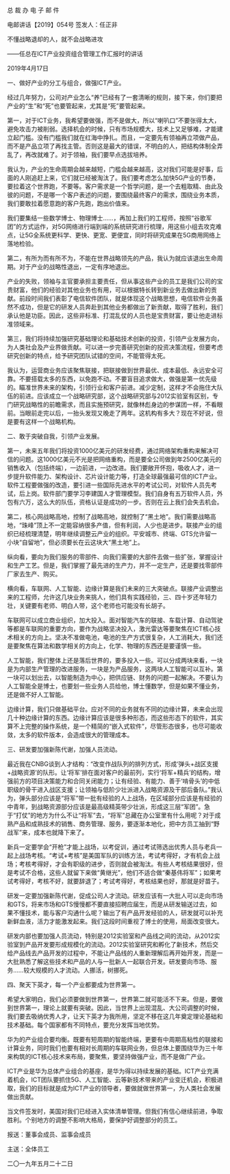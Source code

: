﻿总 裁 办 电 子 邮 件

 

电邮讲话【2019】054号           签发人：任正非


不懂战略退却的人，就不会战略进攻

——任总在ICT产业投资组合管理工作汇报时的讲话

2019年4月17日

一、做好产业的分工与组合，做强ICT产业。

经过几年努力，公司对产业怎么“养”已经有了一套清晰的规则，接下来，你们要把产业的“生”和“死”也要管起来，尤其是“死”要管起来。

第一，对于ICT业务，我希望要做强，而不是做大，所以“喇叭口”不要张得太大，避免攻击力被削弱。选择机会的时候，只有市场规模大，技术上又足够难，才能建立起门槛。没有门槛我们就在红海中挣扎。而且，一定要先有领袖再立项做产品，而不是产品立项了再找主管。否则这是最大的错误，不明白的人，把结构体制全弄乱了，再改就难了。对于领袖，我们要早点选拔培养。

我认为，产业的生命周期会越来越短，门槛会越来越高，这对我们可能是好事，后面的人刚追赶上来，它们就已经被淘汰了。我们要考虑怎么加快5G产业的节奏，要拉着这个世界跑，不要等。客户需求是一个哲学问题，是一个去粗取精、由此及彼的问题，不是哪一个客户表述的问题，要围绕最终客户的需求，围绕业务本质，我们要敢拉着愿意跑的客户先跑，跑出价值来。

我们要集结一些数学博士、物理博士……，再加上我们的工程师，按照“谷歌军团”的方式运作，对5G网络进行端到端的系统研究进行梳理，用这些小组去攻克难点，让5G全系统更科学、更快、更宽、更便宜，同时将研究成果在5G商用网络上落地检验。

第二，有所为而有所不为，不能在世界战略领先的产品，我认为就应该退出生命周期。对于产业的战略性退出，一定有序地退出。

产业的失败，领袖与主官要承担主要责任，但从事这些产业的员工是我们公司的宝贵财富，他们的经验对其他业务也有用，可以根据特长转到新业务去做出新的贡献。前段时间我们表彰了电信软件团队，就是体现这个战略思想，电信软件业务虽然不成功，但是它的研发人员奔赴到其他业务都做出了新贡献，取得了胜利，我们承认他是功臣。因此，这些非标准、打混乱仗的人员也是宝贵财富，要让他走进标准领域来。

第三，我们将持续加强研究基础理论和基础技术创新的投资，引领产业发展方向，为人类社会及产业界做贡献。可以进一步完善研究创新的投资决策流程，但要考虑研究创新的特点，给予研究团队试错的空间，不能管得太死。

我认为，运营商业务应该聚焦联接，把联接做到世界最优、成本最低、永远安全可靠。不要搭载太多的东西，以免跑不动。不要盲目追求做大，做强是第一优先级的。瞄准世界未来的架构，引领行业和客户前进。减少定制，这样才不会拖住大队伍的前进。应该成立一个战略研究部，这个战略研究部与2012实验室有区别，专门研究战略性的前瞻需求，而且实施预研究，就像林彪身边的参谋团一样，不看眼前。当眼前走完以后，一抬头发现又晚走了两年。这机构有多大？现在不好说，但是要有这样一个战略机构。

 

二、敢于突破自我，引领产业发展。

第一，未来五年我们将投资1000亿美元的研发经费，通过网络架构重构来解决可信的问题。这1000亿美元不光是把网络重构，而是要全公司做到年2500亿美元的销售收入（包括终端），一边前进，一边改进。我们要敞开怀抱，吸收人才，进一步提升软件能力、架构设计、芯片设计能力等，打造全球最强最可信的ICT产业。软件工程要做强的改造，要引进一些国际先进水平的考试公司，对软件人员先考试，后上岗。软件部门要学习李建国人才管理模型。我们自身有五万软件人员，外包有六万，这么大的队伍，资格认证是成功的一步。否则在云上我们会失去机会。

第二，核心网战略高地，控制了战略高地，就控制了“黑土地”。我们需要战略高地，“珠峰”顶上不一定能容纳很多产值，但有利润，人少也是进步。联接产业的组织已经梳理清楚，明年继续调整云产业的组织。平安城市、终端、GTS允许留一小块“自留地”，但必须要长在云这块大“黑土地”上。

纵向看，要向为我们服务的零部件、向我们需要的大部件去做一些扩张，掌握设计和生产工艺。但是，我们掌握了最先进的生产力，并不一定生产，还是要找零部件厂家去生产、购买。

横向看，车联网、人工智能、边缘计算是我们未来的三大突破点。联接产业调整出来的工程师，允许这几块业务来挑人，他们具有实践经验，三、四十岁还年轻力壮，关键要有老师、明白人带，这个老师也可能没有长胡子。

车联网可以成立商业组织，加大投入。面对智能汽车的联接、车载计算、自动驾驶等都是车联网的重要方向，要作为战略坚决投入，激光雷达等要聚焦在ICT核心技术相关的方向上。坚决不准做电池，电池的生产方式很复杂，人工消耗大，我们还是要聚焦在算法和数学相关的方向上，化学、物理的东西还是要谨慎一些。

人工智能，我们整体上还是落后世界的，要多投入一些。可以分成两块来看，一块是为内部生产管理的改进服务，一块是为产品服务，这两块人工智能可以互补。第一块可以划出去，以智能制造为中心，把供应链、财务的问题一起解决。不要认为人工智能全是博士，也要划一些业务人员给他，博士懂数学，但是如果不懂业务，还是做不好人工智能。

边缘计算，我们只做基础平台。应对不同的业务就有不同的边缘计算，未来会出现几十种边缘计算的东西。边缘计算应该是很多种形态，而这些形态下的软件，其实算不上完整的操作系统，是一个精简的“嵌入式软件”，尽管形态很多，也尽可能收敛，太多的软件版本，会造成很大的管理成本。

 

三、研发要加强新陈代谢，加强人员流动。

最近我在CNBG谈到人才结构：“改变作战队列的排列方式，形成‘弹头+战区支援+战略资源’的队形。让‘将军’排在面对客户的最前列，实行‘将军+精兵’的结构，增强前方的项目决策能力和合同关闭能力；让有经验、有能力、善于‘啃骨头’的中低职级的骨干进入战区支援；让领袖与低阶少壮派进入战略资源及干部后备队。”我认为，弹头部分应该是“将军”带一批有经验的人上战场，在区域部分应该是有经验的中青年，到战略资源部分应该是最高级精英带少壮派，形成这三层“军团”。急于“打仗”的地方为什么不让“将军”去，“将军”总藏在办公室里有什么用呢？对于成熟产品和成熟技术的销售、商务管理、服务，要逐渐本地化，把中方员工抽到“野战军”来，成本也就降下来了。

新兵一定要学会“开枪”才能上战场，以考促训，通过考试筛选出优秀人员与老兵一起上战场考核。“考试+考核”是美国军队的训练方法，考试考得好，才有机会上战场；考核考得好，才会有职级的进步，否则就会被淘汰。有些人考核结果很好，但是考试不合格，这些人就留下来做“黄继光”，他们不适合做“秦基伟将军”；如果考试考得好，考核不好，就要辞退了；考试考得好，考核结果也好，那就是好苗子。

研发一定要加强新陈代谢，促成公司人才流动。研发应该有一大批人可以走向市场和GTS，将来市场和GTS慢慢都不要直接招聘应届生，而是从研发输送过去，如果不懂技术，能与客户沟通什么呢？输出了有产品开发经验的人，研发就可以补充新鲜血液，活力才能激发起来。我们这段时间重视了博士的使用，局面改变很大。

研发内部也要加强人员流动，特别是2012实验室和产品线之间的流动，从2012实验室到产品开发要形成规模化的流动。2012实验室研究和孵化了新技术，然后交给产品线去产品开发的过程中，不能让产品线的人重新理解后再开始开发，而是一大批熟悉了解这些技术和产品的人与一批新人一起联合开发。研发要向市场、服务……较大规模的人才流动。人挪活，树挪死。

 

四、聚天下英才，每一个产业都要成为世界第一。

希望大家明白，我们必须要做到世界第一，世界第二就可能活不下来。但是，要做到世界第一，理论上就要有突破。因此，当世界上出现混乱、大公司调整的时候，我们要去吸纳优秀人才，让天下英才为我所用，坚定不移在这几年奠定理论基础和技术基础。每个国家都有不同特点，要充分发挥当地优势。

华为的产业组合要均衡。既要有短周期的智能终端，更要有中周期高粘性的联接和计算业务，同时我们也要有相对长周期的车联网业务，但总体上要围绕华为三十年来构筑的ICT核心技术来布局，要聚焦，要坚持做强产业，而不是做广产业。

ICT产业是华为总体产业组合的基座，是华为得以持续发展的基础。ICT产业充满着机会，ICT团队要抓住5G、人工智能、云等新技术带来的产业变迁机会，积极进取，我们的目标就是成为ICT产业的领导者，要做就做世界第一，为人类社会发展做出贡献。

当文件签发时，美国对我们已经进入实体清单管理。但我们有信心继续前进，争取胜利。个别地方的调整不影响大格局，要保护好调整部分的员工。

 

报送：董事会成员、监事会成员

主送：全体员工

二〇一九年五月二十二日